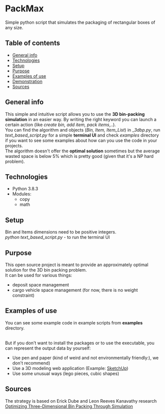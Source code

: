 # PackMax

Simple python script that simulates the packaging of rectangular boxes of any size.

## Table of contents

- [General info](#general-info)
- [Technologies](#technologies)
- [Setup](#setup)
- [Purpose](#purpose)
- [Examples of use](#examples-of-use)
- [Demonstration](https://drive.google.com/drive/folders/1PlL8shdSt1LFersLax3gezVMT3fSeDfO?usp=sharing)
- [Sources](#Sources)

## General info

This simple and intuitive script allows you to use the **3D bin-packing simulation** in an easier way.
By writing the right keyword you can launch a certain action (like _create bin, add item, pack items_,..).
<br />
You can find the algorithm and objects (_Bin, Item, Item_List_) in \__3dbp.py_,
run _text_based_script.py_ for a simple **terminal UI** and
check _examples_ directory if you want to see some examples about how can you use the code in your projects.
<br />
The algorithm doesn't offer the **optimal solution** sometimes but the average wasted space is below 5% which is pretty good (given that it's a NP hard problem).

## Technologies

- Python 3.8.3
- Modules:
  - copy
  - math

## Setup

Bin and Items dimensions need to be positive integers.
<br />
_python text_based_script.py_ - to run the terminal UI

## Purpose

This open source project is meant to provide an approximately optimal solution for the 3D bin packing problem.
<br />
It can be used for various things:

- deposit space management
- cargo vehicle space management (for now, there is no weight constraint)

## Examples of use

You can see some example code in example scripts from **examples** directory.

<br />
But if you don't want to install the packages or to use the executable, you can represent the output data by yourself:

- Use pen and paper (kind of weird and not environmentally friendly:), we don't recommend)
- Use a 3D modeling web application (Example: [SketchUp](https://app.sketchup.com/app))
- Use some unusual ways (lego pieces, cubic shapes)

## Sources

The strategy is based on Erick Dube and Leon Reeves Kanavathy research [Optimizing Three-Dimensional Bin Packing Through Simulation](https://www.researchgate.net/publication/228974015_Optimizing_Three-Dimensional_Bin_Packing_Through_Simulation)
